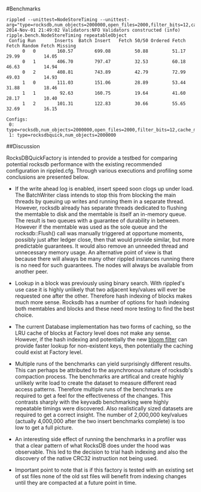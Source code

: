 #Benchmarks

```
rippled --unittest=NodeStoreTiming --unittest-arg="type=rocksdb,num_objects=2000000,open_files=2000,filter_bits=12,cache_mb=256,file_size_mb=8,file_size_mult=2;type=rocksdbquick,num_objects=2000000"
2014-Nov-01 21:49:02 Validators:NFO Validators constructed (info)
ripple.bench.NodeStoreTiming repeatableObject
 Config Run       Inserts  Batch Insert   Fetch 50/50 Ordered Fetch  Fetch Random Fetch Missing
      0   0        160.57        699.08         50.88         51.17         29.99         14.05
      0   1        406.70        797.47         32.53         60.18         46.63         14.94
      0   2        408.81        743.89         42.79         72.99         49.03         14.93
      1   0        111.03        151.06         28.89         53.44         31.88         18.46
      1   1         92.63        160.75         19.64         41.60         28.17         10.40
      1   2        101.31        122.83         30.66         55.65         32.69         16.15

Configs:
 0: type=rocksdb,num_objects=2000000,open_files=2000,filter_bits=12,cache_mb=256,file_size_mb=8,file_size_mult=2
 1: type=rocksdbquick,num_objects=2000000
```

##Discussion

RocksDBQuickFactory is intended to provide a testbed for comparing potential rocksdb performance with the existing recommended configuration in rippled.cfg. Through various executions and profiling some conclusions are presented below.

* If the write ahead log is enabled, insert speed soon clogs up under load. The BatchWriter class intends to stop this from blocking the main threads by queuing up writes and running them in a separate thread. However, rocksdb already has separate threads dedicated to flushing the memtable to disk and the memtable is itself an in-memory queue. The result is two queues with a guarantee of durability in between. However if the memtable was used as the sole queue and the rocksdb::Flush() call was manually triggered at opportune moments, possibly just after ledger close, then that would provide similar, but more predictable guarantees. It would also remove an unneeded thread and unnecessary memory usage. An alternative point of view is that because there will always be many other rippled instances running there is no need for such guarantees. The nodes will always be available from another peer.

* Lookup in a block was previously using binary search. With rippled's use case it is highly unlikely that two adjacent key/values will ever be requested one after the other. Therefore hash indexing of blocks makes much more sense. Rocksdb has a number of options for hash indexing both memtables and blocks and these need more testing to find the best choice.

* The current Database implementation has two forms of caching, so the LRU cache of blocks at Factory level does not make any sense. However, if the hash indexing and potentially the new [bloom filter](http://rocksdb.org/blog/1427/new-bloom-filter-format/) can provide faster lookup for non-existent keys, then potentially the caching could exist at Factory level.

* Multiple runs of the benchmarks can yield surprisingly different results. This can perhaps be attributed to the asynchronous nature of rocksdb's compaction process. The benchmarks are artifical and create highly unlikely write load to create the dataset to measure different read access patterns. Therefore multiple runs of the benchmarks are required to get a feel for the effectiveness of the changes. This contrasts sharply with the keyvadb benchmarking were highly repeatable timings were discovered. Also realistically sized datasets are required to get a correct insight. The number of 2,000,000 key/values (actually 4,000,000 after the two insert benchmarks complete) is too low to get a full picture.

* An interesting side effect of running the benchmarks in a profiler was that a clear pattern of what RocksDB does under the hood was observable. This led to the decision to trial hash indexing and also the discovery of the native CRC32 instruction not being used.

* Important point to note that is if this factory is tested with an existing set of sst files none of the old sst files will benefit from indexing changes until they are compacted at a future point in time.
